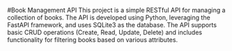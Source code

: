#Book Management API
This project is a simple RESTful API for managing a collection of books. The API is developed using Python, leveraging the FastAPI framework, and uses SQLite3 as the database. The API supports basic CRUD operations (Create, Read, Update, Delete) and includes functionality for filtering books based on various attributes.
